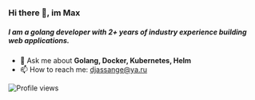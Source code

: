 ### Hi there 👋, im Max

##### I am a golang developer with 2+ years of industry experience building web applications.

- 💬 Ask me about **Golang, Docker, Kubernetes, Helm**
- 📫 How to reach me: djassange@ya.ru
  
![Profile views](https://gpvc.arturio.dev/KaymeKaydex)  

